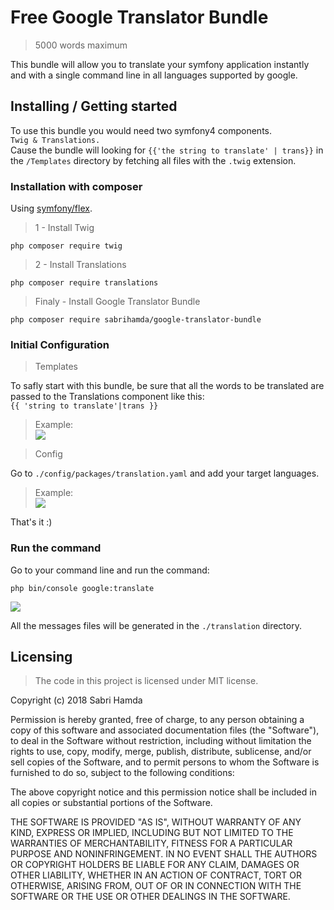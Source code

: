 # Free Google Translator Bundle
> 5000 words maximum


This bundle will allow you to translate your symfony application instantly and with a single command line in all languages ​​supported by google.

## Installing / Getting started

To use this bundle you would need two symfony4 components.<br/>
```Twig & Translations.``` <br/>
Cause the bundle will looking for  ```{{'the string to translate' | trans}}``` in the ```/Templates``` directory by fetching all files with the ```.twig``` extension.
### Installation with composer

Using  [symfony/flex](https://github.com/symfony/flex).

>1 - Install Twig 

```shell
php composer require twig
```

> 2 - Install Translations

```shell
php composer require translations
```

> Finaly - Install Google Translator Bundle

```shell
php composer require sabrihamda/google-translator-bundle
```

### Initial Configuration
> Templates

To safly start with this bundle, be sure that all the words to be translated are passed to the Translations component like this: <br/>
```{{ 'string to translate'|trans }}```<br/>
>Example: <br/>
![](https://res.cloudinary.com/hamda-ch/image/upload/c_scale,f_auto,q_100,w_1000/v1556654511/GITHUB/GOOGLE-TRANSLATOR/twig-example-1.png)<br/>

> Config

Go to ```./config/packages/translation.yaml``` and add your target languages.<br/>
>Example: <br/>
![](https://res.cloudinary.com/hamda-ch/image/upload/c_scale,f_auto,q_100,w_1000/v1556654511/GITHUB/GOOGLE-TRANSLATOR/translation-example-1.png)<br/>

That's it  :)

### Run the command

Go to your command line and run the command:
```shell
php bin/console google:translate
```
![](https://res.cloudinary.com/hamda-ch/image/upload/c_scale,f_auto,q_100,w_1000/v1556654511/GITHUB/GOOGLE-TRANSLATOR/command-line-example-1.png)<br/>


All the messages files will be generated in the ```./translation``` directory.

## Licensing

>The code in this project is licensed under MIT license.

Copyright (c) 2018 Sabri Hamda

Permission is hereby granted, free of charge, to any person obtaining a copy
of this software and associated documentation files (the "Software"), to deal
in the Software without restriction, including without limitation the rights
to use, copy, modify, merge, publish, distribute, sublicense, and/or sell
copies of the Software, and to permit persons to whom the Software is
furnished to do so, subject to the following conditions:

The above copyright notice and this permission notice shall be included in all
copies or substantial portions of the Software.

THE SOFTWARE IS PROVIDED "AS IS", WITHOUT WARRANTY OF ANY KIND, EXPRESS OR
IMPLIED, INCLUDING BUT NOT LIMITED TO THE WARRANTIES OF MERCHANTABILITY,
FITNESS FOR A PARTICULAR PURPOSE AND NONINFRINGEMENT. IN NO EVENT SHALL THE
AUTHORS OR COPYRIGHT HOLDERS BE LIABLE FOR ANY CLAIM, DAMAGES OR OTHER
LIABILITY, WHETHER IN AN ACTION OF CONTRACT, TORT OR OTHERWISE, ARISING FROM,
OUT OF OR IN CONNECTION WITH THE SOFTWARE OR THE USE OR OTHER DEALINGS IN THE
SOFTWARE.
